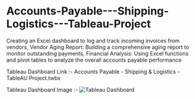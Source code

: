 # Accounts-Payable---Shipping-Logistics---Tableau-Project
Creating an Excel dashboard to log and track incoming invoices from vendors, 
Vendor Aging Report: Building a comprehensive aging report to monitor outstanding payments, 
Financial Analysis: Using Excel functions and pivot tables to analyze the overall accounts payable performance

Tableau Dashboard Link :-
Accounts Payable - Shipping & Logistics -TableAU Project.twbx

Tableau Dashboard Image :-
![Tableau Dashboard](https://github.com/user-attachments/assets/bb783a41-d6e4-4546-8284-39f4676b7e57)

